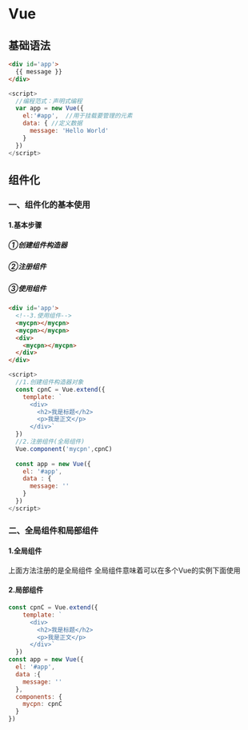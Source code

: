 # Vue
## 基础语法
```html
<div id='app'>
  {{ message }} 
</div>
```
```javascript
<script>
  //编程范式：声明式编程
  var app = new Vue({
    el:'#app',  //用于挂载要管理的元素
    data: { //定义数据
      message: 'Hello World'
    }
  })
</script>
```
## 组件化
### 一、组件化的基本使用
#### 1.基本步骤
##### ①创建组件构造器
##### ②注册组件
##### ③使用组件
```html
<div id='app'>
  <!--3.使用组件-->
  <mycpn></mycpn>
  <mycpn></mycpn>
  <div>
    <mycpn></mycpn>
  </div>
</div>
```
```javascript
<script>
  //1.创建组件构造器对象
  const cpnC = Vue.extend({
    template: `
      <div>
        <h2>我是标题</h2>
        <p>我是正文</p>
      </div>`
  })
  //2.注册组件(全局组件)
  Vue.component('mycpn',cpnC)
  
  const app = new Vue({
    el: '#app',
    data : {
      message: ''
    }
  })
</script>
```
### 二、全局组件和局部组件
#### 1.全局组件
 上面方法注册的是全局组件
 全局组件意味着可以在多个Vue的实例下面使用

#### 2.局部组件
```javascript
const cpnC = Vue.extend({
    template: `
      <div>
        <h2>我是标题</h2>
        <p>我是正文</p>
      </div>`
  })
const app = new Vue({
  el: '#app',
  data :{
    message: ''
  },
  components: {
    mycpn: cpnC
  }
})
```
